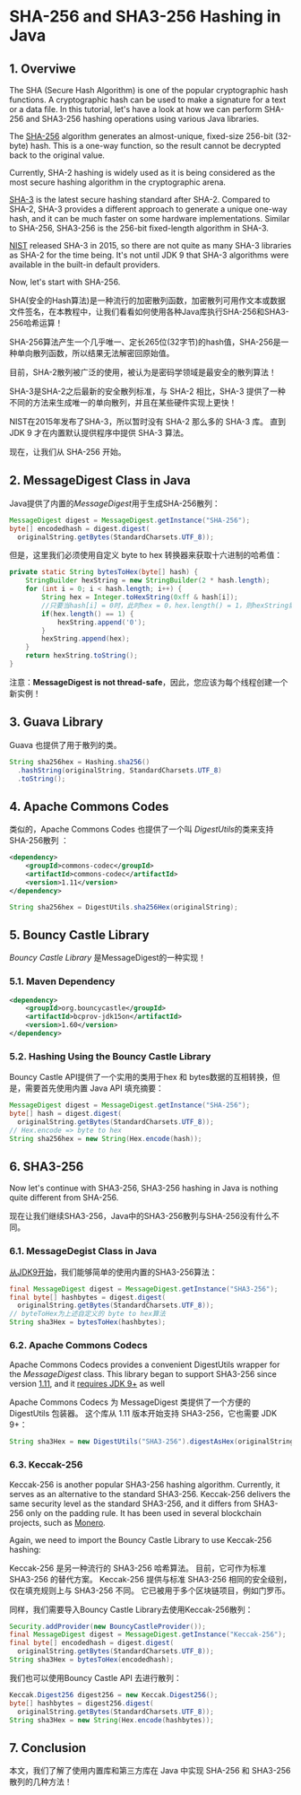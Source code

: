 # SHA-256 and SHA3-256 Hashing in Java

## 1. Overviwe

The SHA (Secure Hash Algorithm) is one of the popular cryptographic hash functions. A cryptographic hash can be used to make a signature for a text or a data file. In this tutorial, let's have a look at how we can perform SHA-256 and SHA3-256 hashing operations using various Java libraries.

The [SHA-256](https://en.wikipedia.org/wiki/SHA-2) algorithm generates an almost-unique, fixed-size 256-bit (32-byte) hash. This is a one-way function, so the result cannot be decrypted back to the original value.

Currently, SHA-2 hashing is widely used as it is being considered as the most secure hashing algorithm in the cryptographic arena.

[SHA-3](https://en.wikipedia.org/wiki/SHA-3) is the latest secure hashing standard after SHA-2. Compared to SHA-2, SHA-3 provides a different approach to generate a unique one-way hash, and it can be much faster on some hardware implementations. Similar to SHA-256, SHA3-256 is the 256-bit fixed-length algorithm in SHA-3.

[NIST](https://csrc.nist.gov/projects/hash-functions) released SHA-3 in 2015, so there are not quite as many SHA-3 libraries as SHA-2 for the time being. It's not until JDK 9 that SHA-3 algorithms were available in the built-in default providers.

Now, let's start with SHA-256.

SHA(安全的Hash算法)是一种流行的加密散列函数，加密散列可用作文本或数据文件签名，在本教程中，让我们看看如何使用各种Java库执行SHA-256和SHA3-256哈希运算！

SHA-256算法产生一个几乎唯一、定长265位(32字节)的hash值，SHA-256是一种单向散列函数，所以结果无法解密回原始值。

目前，SHA-2散列被广泛的使用，被认为是密码学领域是最安全的散列算法！

SHA-3是SHA-2之后最新的安全散列标准，与 SHA-2 相比，SHA-3 提供了一种不同的方法来生成唯一的单向散列，并且在某些硬件实现上更快！

NIST在2015年发布了SHA-3，所以暂时没有 SHA-2 那么多的 SHA-3 库。 直到 JDK 9 才在内置默认提供程序中提供 SHA-3 算法。

现在，让我们从 SHA-256 开始。

## 2. MessageDigest Class in Java

Java提供了内置的*MessageDigest*用于生成SHA-256散列：

```java
MessageDigest digest = MessageDigest.getInstance("SHA-256");
byte[] encodedhash = digest.digest(
  originalString.getBytes(StandardCharsets.UTF_8));
```

但是，这里我们必须使用自定义 byte to hex 转换器来获取十六进制的哈希值：

```java
private static String bytesToHex(byte[] hash) {
    StringBuilder hexString = new StringBuilder(2 * hash.length);
    for (int i = 0; i < hash.length; i++) {
        String hex = Integer.toHexString(0xff & hash[i]);
	    //只要当hash[i] = 0时，此时hex = 0，hex.length() = 1，则hexString需要拼上0
        if(hex.length() == 1) {
            hexString.append('0');
        }
        hexString.append(hex);
    }
    return hexString.toString();
}
```

注意：**MessageDigest is not thread-safe**，因此，您应该为每个线程创建一个新实例！

## 3. Guava Library

Guava 也提供了用于散列的类。

```java
String sha256hex = Hashing.sha256()
  .hashString(originalString, StandardCharsets.UTF_8)
  .toString();
```

## 4. Apache Commons Codes

类似的，Apache Commons Codes 也提供了一个叫 *DigestUtils*的类来支持SHA-256散列 ：

```xml
<dependency>
    <groupId>commons-codec</groupId>
    <artifactId>commons-codec</artifactId>
    <version>1.11</version>
</dependency>
```

```java
String sha256hex = DigestUtils.sha256Hex(originalString);
```

## 5.  Bouncy Castle Library

*Bouncy Castle Library* 是MessageDigest的一种实现！

### 5.1. Maven Dependency

```xml
<dependency>
    <groupId>org.bouncycastle</groupId>
    <artifactId>bcprov-jdk15on</artifactId>
    <version>1.60</version>
</dependency>
```

### 5.2. Hashing Using the Bouncy Castle Library

Bouncy Castle API提供了一个实用的类用于hex 和 bytes数据的互相转换，但是，需要首先使用内置 Java API 填充摘要：

```java
MessageDigest digest = MessageDigest.getInstance("SHA-256");
byte[] hash = digest.digest(
  originalString.getBytes(StandardCharsets.UTF_8));
// Hex.encode => byte to hex
String sha256hex = new String(Hex.encode(hash));
```

## 6. SHA3-256

Now let's continue with SHA3-256, SHA3-256 hashing in Java is nothing quite different from SHA-256.

现在让我们继续SHA3-256，Java中的SHA3-256散列与SHA-256没有什么不同。

### 6.1. MessageDegist Class in Java

[从JDK9开始](https://docs.oracle.com/javase/9/security/oracleproviders.htm#JSSEC-GUID-3A80CC46-91E1-4E47-AC51-CB7B782CEA7D)，我们能够简单的使用内置的SHA3-256算法：

```java
final MessageDigest digest = MessageDigest.getInstance("SHA3-256");
final byte[] hashbytes = digest.digest(
  originalString.getBytes(StandardCharsets.UTF_8));
// byteToHex为上述自定义的 byte to hex算法
String sha3Hex = bytesToHex(hashbytes);
```

### 6.2. Apache Commons Codecs

Apache Commons Codecs provides a convenient DigestUtils wrapper for the *MessageDigest* class. This library began to support SHA3-256 since version [1.11](https://search.maven.org/artifact/commons-codec/commons-codec/1.11/jar), and it [requires JDK 9+](https://commons.apache.org/proper/commons-codec/apidocs/org/apache/commons/codec/digest/MessageDigestAlgorithms.html#SHA3_256) as well

Apache Commons Codecs 为 MessageDigest 类提供了一个方便的 DigestUtils 包装器。 这个库从 1.11 版本开始支持 SHA3-256，它也需要 JDK 9+：

```java
String sha3Hex = new DigestUtils("SHA3-256").digestAsHex(originalString);
```

### 6.3. Keccak-256

Keccak-256 is another popular SHA3-256 hashing algorithm. Currently, it serves as an alternative to the standard SHA3-256. Keccak-256 delivers the same security level as the standard SHA3-256, and it differs from SHA3-256 only on the padding rule. It has been used in several blockchain projects, such as [Monero](https://monerodocs.org/cryptography/keccak-256/).

Again, we need to import the Bouncy Castle Library to use Keccak-256 hashing:

Keccak-256 是另一种流行的 SHA3-256 哈希算法。 目前，它可作为标准 SHA3-256 的替代方案。 Keccak-256 提供与标准 SHA3-256 相同的安全级别，仅在填充规则上与 SHA3-256 不同。 它已被用于多个区块链项目，例如门罗币。

同样，我们需要导入Bouncy Castle Library去使用Keccak-256散列：

```java
Security.addProvider(new BouncyCastleProvider());
final MessageDigest digest = MessageDigest.getInstance("Keccak-256");
final byte[] encodedhash = digest.digest(
  originalString.getBytes(StandardCharsets.UTF_8));
String sha3Hex = bytesToHex(encodedhash);
```

我们也可以使用Bouncy Castle API 去进行散列：

```java
Keccak.Digest256 digest256 = new Keccak.Digest256();
byte[] hashbytes = digest256.digest(
  originalString.getBytes(StandardCharsets.UTF_8));
String sha3Hex = new String(Hex.encode(hashbytes));
```

## 7. Conclusion

本文，我们了解了使用内置库和第三方库在 Java 中实现 SHA-256 和 SHA3-256 散列的几种方法！